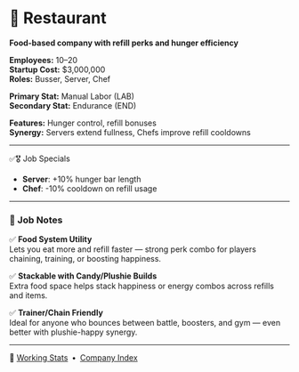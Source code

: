 ﻿# 🥡 Restaurant  
**Food-based company with refill perks and hunger efficiency**

**Employees:**          10–20  
**Startup Cost:**       $3,000,000  
**Roles:**              Busser, Server, Chef  

**Primary Stat:**       Manual Labor (LAB)  
**Secondary Stat:**     Endurance (END)  

**Features:**           Hunger control, refill bonuses  
**Synergy:**            Servers extend fullness, Chefs improve refill cooldowns

---

✅🎖️ Job Specials

- **Server**: +10% hunger bar length  
- **Chef**: -10% cooldown on refill usage

---

### 🧾 Job Notes

✅ **Food System Utility**  
Lets you eat more and refill faster — strong perk combo for players chaining, training, or boosting happiness.

✅ **Stackable with Candy/Plushie Builds**  
Extra food space helps stack happiness or energy combos across refills and items.

✅ **Trainer/Chain Friendly**  
Ideal for anyone who bounces between battle, boosters, and gym — even better with plushie-happy synergy.

---

📎 [Working Stats](../company_info/working-stats.md) • [Company Index](index.md)
